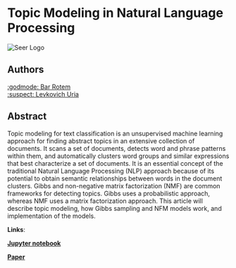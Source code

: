 # Topic Modeling in Natural Language Processing

![Seer Logo](https://www.analyticsvidhya.com/wp-content/uploads/2016/08/Modeling1.png)

## Authors
[:godmode: Bar Rotem](https://github.com/rotembaruch)<br>
[:suspect: Levkovich Uria](https://github.com/uriaLevko)<br>


## Abstract
Topic modeling for text classification is an unsupervised machine learning approach for finding abstract topics in an extensive collection of documents. It scans a set of documents, detects word and phrase patterns within them, and automatically clusters word groups and similar expressions that best characterize a set of documents. It is an essential concept of the traditional Natural Language Processing (NLP) approach because of its potential to obtain semantic relationships between words in the document clusters. Gibbs and non-negative matrix factorization (NMF) are common frameworks for detecting topics. Gibbs uses a probabilistic approach, whereas NMF uses a matrix factorization approach. This article will describe topic modeling, how Gibbs sampling and NFM models work, and implementation of the models.


**Links**:

[**Jupyter notebook**](https://github.com/rotembaruch/Gibbs-And-NMF-For-Topic-Modeling/blob/main/non%20negative%20matrix%20factorization%20for%20topic%20modeling.ipynb "Jupyter notebook")

[**Paper**](https://github.com/rotembaruch/Gibbs-And-NMF-For-Topic-Modeling/blob/main/Gibbs%20Sampling%20And%20Non-Negative%20Matrix%20Factorization%20For%20Topic%20Modeling.pdf "Paper")
